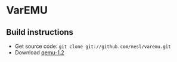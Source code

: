 # VarEMU

## Build instructions

* Get source code: `git clone git://github.com/nesl/varemu.git` 
* Download [qemu-1.2](http://wiki.qemu-project.org/download/qemu-1.2.0.tar.bz2)
